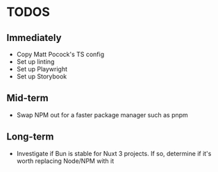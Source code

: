 # TODOS

## Immediately

- Copy Matt Pocock's TS config
- Set up linting
- Set up Playwright
- Set up Storybook

## Mid-term

- Swap NPM out for a faster package manager such as pnpm

## Long-term

- Investigate if Bun is stable for Nuxt 3 projects. If so, determine if it's worth replacing Node/NPM with it